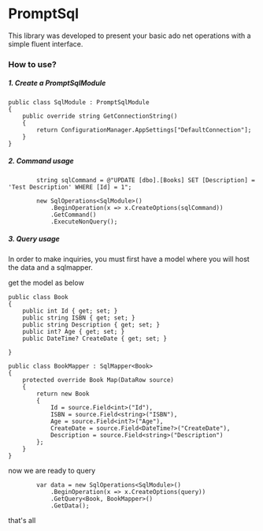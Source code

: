 # PromptSql
This library was developed to present your basic ado net operations with a simple fluent interface.

### How to use?

##### 1. Create a PromptSqlModule

    public class SqlModule : PromptSqlModule
    {
        public override string GetConnectionString()
        {
            return ConfigurationManager.AppSettings["DefaultConnection"];
        }
    }

##### 2. Command usage

            string sqlCommand = @"UPDATE [dbo].[Books] SET [Description] = 'Test Description' WHERE [Id] = 1";

            new SqlOperations<SqlModule>()
                .BeginOperation(x => x.CreateOptions(sqlCommand))
                .GetCommand()
                .ExecuteNonQuery();
                
##### 3. Query usage

In order to make inquiries, you must first have a model where you will host the data and a sqlmapper. 

get the model as below

    public class Book
    {
        public int Id { get; set; }
        public string ISBN { get; set; }
        public string Description { get; set; }
        public int? Age { get; set; }
        public DateTime? CreateDate { get; set; }

    }

    public class BookMapper : SqlMapper<Book>
    {
        protected override Book Map(DataRow source)
        {
            return new Book
            {
                Id = source.Field<int>("Id"),
                ISBN = source.Field<string>("ISBN"),
                Age = source.Field<int?>("Age"),
                CreateDate = source.Field<DateTime?>("CreateDate"),
                Description = source.Field<string>("Description")
            };
        }
    }
    
now we are ready to query

            var data = new SqlOperations<SqlModule>()
                .BeginOperation(x => x.CreateOptions(query))
                .GetQuery<Book, BookMapper>()
                .GetData();
                
that's all
